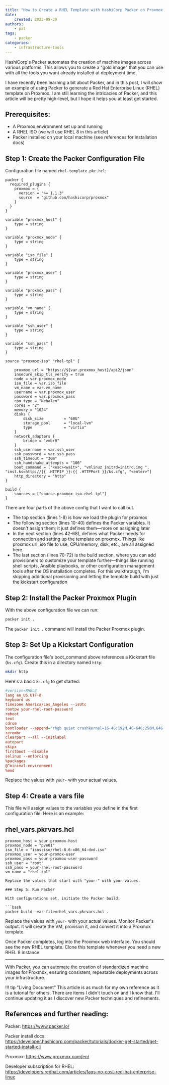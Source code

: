 ```yaml
---
title: "How to Create a RHEL Template with HashiCorp Packer on Proxmox VE"
date:
    created: 2023-09-30
authors:
    - pat
tags:
    - packer
categories:
    - infrastructure-tools
---
```

HashiCorp's Packer automates the creation of machine images across various platforms. 
This allows you to create a "gold image" that you can use with all the tools you want already installed at deployment time. 

<!-- more -->
I have recently been learning a bit about Packer, and in this post, I will show an example of using Packer to generate a Red Hat Enterprise Linux (RHEL) template on Proxmox. 
I am still learning the intricacies of Packer, and this article will be pretty high-level, but I hope it helps you at least get started.


## Prerequisites:

- A Proxmox environment set up and running
- A RHEL ISO (we will use RHEL 8 in this article)
- Packer installed on your local machine (see references for installation docs)

## Step 1: Create the Packer Configuration File

Configuration file named `rhel-template.pkr.hcl`:

```hcl linenums="1"
packer {
  required_plugins {
    proxmox = {
      version = ">= 1.1.3"
      source  = "github.com/hashicorp/proxmox"
    }
  }
}

variable "proxmox_host" {
    type = string
}

variable "proxmox_node" {
    type = string
}

variable "iso_file" {
    type = string
}

variable "proxmox_user" {
    type = string
}

variable "proxmox_pass" {
    type = string
}

variable "vm_name" {
    type = string
}

variable "ssh_user" {
    type = string
}

variable "ssh_pass" {
    type = string
}

source "proxmox-iso" "rhel-tpl" {

    proxmox_url = "https://${var.proxmox_host}/api2/json"
    insecure_skip_tls_verify = true
    node = var.proxmox_node
    iso_file = var.iso_file
    vm_name = var.vm_name
    username = var.proxmox_user
    password = var.proxmox_pass
    cpu_type = "Nehalem"
    cores = "2"
    memory = "1024"
    disks {
        disk_size         = "60G"
        storage_pool      = "local-lvm"
        type              = "virtio"
    }
    network_adapters {
        bridge = "vmbr0"
    }
    ssh_username = var.ssh_user
    ssh_password = var.ssh_pass
    ssh_timeout = "30m"
    ssh_handshake_attempts = "100"
    boot_command = ["<esc><wait>", "vmlinuz initrd=initrd.img ", "inst.ks=http://{{ .HTTPIP }}:{{ .HTTPPort }}/ks.cfg", "<enter>"]
    http_directory = "http"
}

build {
    sources = ["source.proxmox-iso.rhel-tpl"]
}
```

There are four parts of the above config that I want to call out.

- The top section (lines 1-8) is how we load the plugin for proxmox
- The following section (lines 10-40) defines the Packer variables. It doesn't assign them; it just defines them—more on assigning later
- In the next section (lines 42-68), defines what Packer needs for connection and setting up the template on proxmox. Things like proxmox url, iso file to use, CPU/memory, disk, etc., are all assigned here
- The last section (lines 70-72) is the build section, where you can add provisioners to customize your template further—things like running shell scripts, Ansible playbooks, or other configuration management tools after the OS installation completes. For this walkthrough, I'm skipping additional provisioning and letting the template build with just the kickstart configuration

## Step 2: Install the Packer Proxmox Plugin

With the above configuration file we can run:

```bash
packer init .
```

The `packer init .` command will install the Packer Proxmox plugin.

## Step 3: Set Up a Kickstart Configuration

The configuration file's boot_command above references a Kickstart file (`ks.cfg`). 
Create this in a directory named `http`:

```bash
mkdir http
```

Here's a basic `ks.cfg` to get started:

```cfg
#version=RHEL8
lang en_US.UTF-8
keyboard us
timezone America/Los_Angeles --isUtc
rootpw your-rhel-root-password
reboot
text
cdrom
bootloader --append="rhgb quiet crashkernel=1G-4G:192M,4G-64G:256M,64G-:512M"
zerombr
clearpart --all --initlabel
autopart
skipx
firstboot --disable
selinux --enforcing
%packages
@^minimal-environment
%end
```
Replace the values with `your-` with your actual values.

## Step 4: Create a vars file
This file will assign values to the variables you define in the first configuration file. 
Here is an example:

## rhel_vars.pkrvars.hcl

```hcl
proxmox_host = your-proxmox-host
proxmox_node = "pve01"
iso_file = "isos:iso/rhel-8.6-x86_64-dvd.iso"
proxmox_user = your-promox-user
proxmox_pass = your-proxmox-user-password
ssh_user = "root"
ssh_pass = your-rhel-root-password
vm_name = "rhel-tpl"

Replace the values that start with "your-" with your values.

### Step 5: Run Packer

With configurations set, initiate the Packer build:

```bash
packer build -var-file=rhel_vars.pkrvars.hcl .
```

Replace the values with `your-` with your actual values.
Monitor Packer's output. It will create the VM, provision it, and convert it into a Proxmox template.

Once Packer completes, log into the Proxmox web interface. You should see the new RHEL template. Clone this template whenever you need a new RHEL 8 instance.

---

With Packer, you can automate the creation of standardized machine images for Proxmox, ensuring consistent, repeatable deployments across your infrastructure.

!!! tip "Living Document" 
    This article is as much for my own reference as it is a tutorial for others. 
    There are items I didn't touch on and I know that.
    I'll continue updating it as I discover new Packer techniques and refinements.

## References and further reading:

Packer:
https://www.packer.io/

Packer install docs:
https://developer.hashicorp.com/packer/tutorials/docker-get-started/get-started-install-cli

Proxmox:
https://www.proxmox.com/en/

Developer subscription for RHEL:
https://developers.redhat.com/articles/faqs-no-cost-red-hat-enterprise-linux
